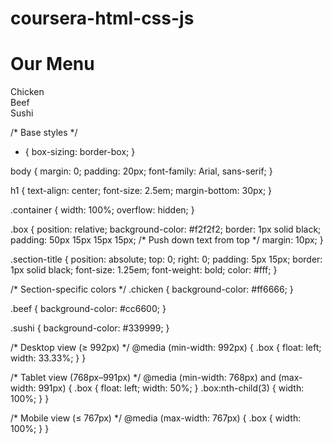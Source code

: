 # coursera-html-css-js
<!DOCTYPE html>
<html>
<head>
  <meta charset="UTF-8">
  <title>My Module 2 Solution</title>
  <link rel="stylesheet" href="css/style.css">
</head>
<body>
  <h1>Our Menu</h1>
  <div class="section">Chicken</div>
  <div class="section">Beef</div>
  <div class="section">Sushi</div>
</body>
</html>


/* Base styles */
* {
  box-sizing: border-box;
}

body {
  margin: 0;
  padding: 20px;
  font-family: Arial, sans-serif;
}

h1 {
  text-align: center;
  font-size: 2.5em;
  margin-bottom: 30px;
}

.container {
  width: 100%;
  overflow: hidden;
}

.box {
  position: relative;
  background-color: #f2f2f2;
  border: 1px solid black;
  padding: 50px 15px 15px 15px; /* Push down text from top */
  margin: 10px;
}

.section-title {
  position: absolute;
  top: 0;
  right: 0;
  padding: 5px 15px;
  border: 1px solid black;
  font-size: 1.25em;
  font-weight: bold;
  color: #fff;
}

/* Section-specific colors */
.chicken {
  background-color: #ff6666;
}

.beef {
  background-color: #cc6600;
}

.sushi {
  background-color: #339999;
}

/* Desktop view (≥ 992px) */
@media (min-width: 992px) {
  .box {
    float: left;
    width: 33.33%;
  }
}

/* Tablet view (768px–991px) */
@media (min-width: 768px) and (max-width: 991px) {
  .box {
    float: left;
    width: 50%;
  }
  .box:nth-child(3) {
    width: 100%;
  }
}

/* Mobile view (≤ 767px) */
@media (max-width: 767px) {
  .box {
    width: 100%;
  }
}

